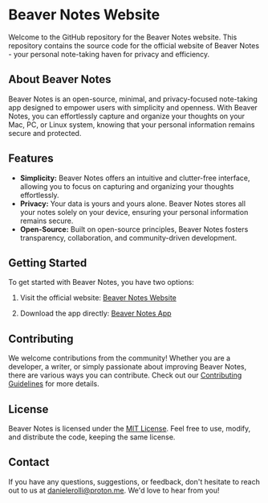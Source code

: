# Beaver Notes Website

Welcome to the GitHub repository for the Beaver Notes website. This repository contains the source code for the official website of Beaver Notes - your personal note-taking haven for privacy and efficiency.

## About Beaver Notes

Beaver Notes is an open-source, minimal, and privacy-focused note-taking app designed to empower users with simplicity and openness. With Beaver Notes, you can effortlessly capture and organize your thoughts on your Mac, PC, or Linux system, knowing that your personal information remains secure and protected.

## Features

- **Simplicity:** Beaver Notes offers an intuitive and clutter-free interface, allowing you to focus on capturing and organizing your thoughts effortlessly.
- **Privacy:** Your data is yours and yours alone. Beaver Notes stores all your notes solely on your device, ensuring your personal information remains secure.
- **Open-Source:** Built on open-source principles, Beaver Notes fosters transparency, collaboration, and community-driven development.

## Getting Started

To get started with Beaver Notes, you have two options:

1. Visit the official website: [Beaver Notes Website](https://www.beavernotes.com)

2. Download the app directly: [Beaver Notes App](https://www.beavernotes.com/download.html)

## Contributing

We welcome contributions from the community! Whether you are a developer, a writer, or simply passionate about improving Beaver Notes, there are various ways you can contribute. Check out our [Contributing Guidelines](https://www.beavernotes.com/resources/docs/how-to-contribute.html) for more details.

## License

Beaver Notes is licensed under the [MIT License](LICENSE). Feel free to use, modify, and distribute the code, keeping the same license.

## Contact

If you have any questions, suggestions, or feedback, don't hesitate to reach out to us at [danielerolli@proton.me](mailto:danielerolli@proton.me). We'd love to hear from you!

